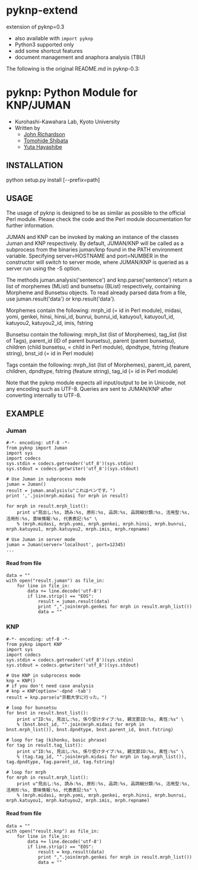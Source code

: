 # pyknp-extend
extension of pyknp=0.3
- also available with `import pyknp`
- Python3 supported only
- add some shortcut features
- document management and anaphora analysis (TBU)

The following is the original README.md in pyknp-0.3:

# pyknp: Python Module for KNP/JUMAN

- Kurohashi-Kawahara Lab, Kyoto University
- Written by 
    - [John Richardson](john@nlp.ist.i.kyoto-u.ac.jp)
    - [Tomohide Shibata](shibata@i.kyoto-u.ac.jp)
    - [Yuta Hayashibe](yuta-h@i.kyoto-u.ac.jp)

## INSTALLATION

python setup.py install [--prefix=path]

## USAGE

The usage of pyknp is designed to be as similar as possible to the official
Perl module. Please check the code and the Perl module documentation for further
information.

JUMAN and KNP can be invoked by making an instance of the classes Juman and KNP
respectively. By default, JUMAN/KNP will be called as a subprocess from the
binaries juman/knp found in the PATH environment variable. Specifying
server=HOSTNAME and port=NUMBER in the constructor will switch to server mode,
where JUMAN/KNP is queried as a server run using the -S option.

The methods juman.analysis('sentence') and knp.parse('sentence') return a list
of morphemes (MList) and bunsetsu (BList) respectively, containing Morpheme and
Bunsetsu objects. To read already parsed data from a file, use
juman.result('data') or knp.result('data').

Morphemes contain the following:
    mrph_id (= id in Perl module), midasi, yomi, genkei, hinsi, hinsi_id,
    bunrui, bunrui_id, katuyou1, katuyou1_id, katuyou2, katuyou2_id, imis,
    fstring

Bunsetsu contain the following:
    mrph_list (list of Morphemes), tag_list (list of Tags), parent_id (ID of
    parent bunsetsu), parent (parent bunsetsu), children (child bunsetsu, = child in Perl module),
    dpndtype, fstring (feature string), bnst_id (= id in Perl module) 

Tags contain the following:
    mrph_list (list of Morphemes), parent_id, parent, children,
    dpndtype, fstring (feature string), tag_id (= id in Perl module)

Note that the pyknp module expects all input/output to be in Unicode, not any
encoding such as UTF-8. Queries are sent to JUMAN/KNP after converting
internally to UTF-8.

## EXAMPLE

### Juman
    #-*- encoding: utf-8 -*-
    from pyknp import Juman
    import sys
    import codecs
    sys.stdin = codecs.getreader('utf_8')(sys.stdin)
    sys.stdout = codecs.getwriter('utf_8')(sys.stdout)
    
    # Use Juman in subprocess mode
    juman = Juman()
    result = juman.analysis(u"これはペンです。")
    print ','.join(mrph.midasi for mrph in result)
    
    for mrph in result.mrph_list():
        print u"見出し:%s, 読み:%s, 原形:%s, 品詞:%s, 品詞細分類:%s, 活用型:%s, 活用形:%s, 意味情報:%s, 代表表記:%s" \
        % (mrph.midasi, mrph.yomi, mrph.genkei, mrph.hinsi, mrph.bunrui, mrph.katuyou1, mrph.katuyou2, mrph.imis, mrph.repname)
    
    # Use Juman in server mode
    juman = Juman(server='localhost', port=12345)
    ...

#### Read from file
    data = ""
    with open("result.juman") as file_in:
        for line in file_in:
            data += line.decode('utf-8')
            if line.strip() == "EOS":
                result = juman.result(data)
                print ",".join(mrph.genkei for mrph in result.mrph_list())
                data = ""

### KNP
    #-*- encoding: utf-8 -*-
    from pyknp import KNP
    import sys
    import codecs
    sys.stdin = codecs.getreader('utf_8')(sys.stdin)
    sys.stdout = codecs.getwriter('utf_8')(sys.stdout)
    
    # Use KNP in subprocess mode
    knp = KNP()
    # if you don't need case analysis
    # knp = KNP(option='-dpnd -tab')
    result = knp.parse(u"京都大学に行った。")
    
    # loop for bunsetsu
    for bnst in result.bnst_list():
        print u"ID:%s, 見出し:%s, 係り受けタイプ:%s, 親文節ID:%s, 素性:%s" \
        % (bnst.bnst_id, "".join(mrph.midasi for mrph in bnst.mrph_list()), bnst.dpndtype, bnst.parent_id, bnst.fstring)
    
    # loop for tag (kihonku, basic phrase)
    for tag in result.tag_list():
        print u"ID:%s, 見出し:%s, 係り受けタイプ:%s, 親文節ID:%s, 素性:%s" \
        % (tag.tag_id, "".join(mrph.midasi for mrph in tag.mrph_list()), tag.dpndtype, tag.parent_id, tag.fstring)
    
    # loop for mrph
    for mrph in result.mrph_list():
        print u"見出し:%s, 読み:%s, 原形:%s, 品詞:%s, 品詞細分類:%s, 活用型:%s, 活用形:%s, 意味情報:%s, 代表表記:%s" \
        % (mrph.midasi, mrph.yomi, mrph.genkei, mrph.hinsi, mrph.bunrui, mrph.katuyou1, mrph.katuyou2, mrph.imis, mrph.repname)

#### Read from file
    data = ""
    with open("result.knp") as file_in:
        for line in file_in:
            data += line.decode('utf-8')
            if line.strip() == "EOS":
                result = knp.result(data)
                print ",".join(mrph.genkei for mrph in result.mrph_list())
                data = ""
